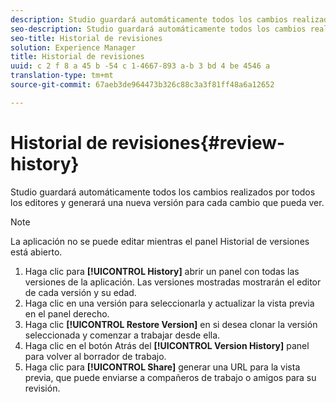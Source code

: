 ```yaml
---
description: Studio guardará automáticamente todos los cambios realizados por todos los editores y generará una nueva versión para cada cambio que pueda ver.
seo-description: Studio guardará automáticamente todos los cambios realizados por todos los editores y generará una nueva versión para cada cambio que pueda ver.
seo-title: Historial de revisiones
solution: Experience Manager
title: Historial de revisiones
uuid: c 2 f 8 a 45 b -54 c 1-4667-893 a-b 3 bd 4 be 4546 a
translation-type: tm+mt
source-git-commit: 67aeb3de964473b326c88c3a3f81ff48a6a12652

---
```



# Historial de revisiones{#review-history}

Studio guardará automáticamente todos los cambios realizados por todos los editores y generará una nueva versión para cada cambio que pueda ver.

>[!NOTE]
>
>La aplicación no se puede editar mientras el panel Historial de versiones está abierto.

1. Haga clic para **[!UICONTROL History]** abrir un panel con todas las versiones de la aplicación. Las versiones mostradas mostrarán el editor de cada versión y su edad.
1. Haga clic en una versión para seleccionarla y actualizar la vista previa en el panel derecho.
1. Haga clic **[!UICONTROL Restore Version]** en si desea clonar la versión seleccionada y comenzar a trabajar desde ella.
1. Haga clic en el botón Atrás del **[!UICONTROL Version History]** panel para volver al borrador de trabajo.
1. Haga clic para **[!UICONTROL Share]** generar una URL para la vista previa, que puede enviarse a compañeros de trabajo o amigos para su revisión.
